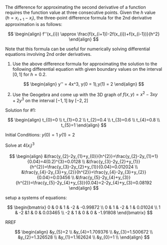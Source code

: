 The difference for approximating the second derivative of a function requires the function value at three consecutive points. Given the $h$ value $(h = x_{i+1}-x_{i})$, the three-point difference formula for the 2nd derivative approximation is as follows:

$$
\begin{align}
f''(x_{i}) \approx \frac{f(x_{i+1})-2f(x_{i})+f(x_{i-1})}{h^2}
\end{align}
$$

Note that this formula can be useful for numerically solving differential equations involving 2nd order derivatives.
1. Use the above difference formula for approximating the solution to the following differential equation with given boundary values on the interval $[0,1]$ for $h = 0.2$.

$$
\begin{align}
y'' = 4x^3, y(0 = 1),y(1) = 2
\end{align}
$$

2. Use the Geogebra and come up with the 3D graph of $f(x,y) = x^2-3xy+2y^3$ on the interval $[-1,1]$ by $[-2,2]$

Solution for #1:

$$
\begin{align}
t_{0}=0 \\
t_{1}=0.2 \\
t_{2}=0.4 \\
t_{3}=0.6 \\
t_{4}=0.8 \\
t_{5}=1
\end{align}
$$

Initial Conditions:
$y(0)=1$
$y(1)=2$

Solve at $4(x_{i})^{3}$

$$
\begin{align}
&\frac{y_{2}-2y_{1}+y_{0}}{h^{2}}=\frac{y_{2}-2y_{1}+1}{0.04}=4(0.2)^{3}=0.0128 \\
&\frac{y_{3}-2y_{2}+y_{1}}{h^{2}}=\frac{y_{3}-2y_{2}+y_{1}}{0.04}=0.012024 \\
&\frac{y_{4}-2y_{3}+y_{2}}{h^{2}}=\frac{y_{4}-2y_{3}+y_{2}}{0.04}=0.03456 \\
&\frac{y_{5}-2y_{4}+y_{3}}{h^{2}}=\frac{y_{5}-2y_{4}+y_{3}}{0.04}=2-2y_{4}+y_{3}=0.08192
\end{align}
$$

setup a systems of equations:

$$
\begin{bmatrix}
0 & 0 & 1 & -2  & -0.99872 \\
0 & 1 & -2 & 1  & 0.01024 \\
1 & -2 &1 & 0 & 0.03465 \\
-2 & 1 & 0 & 0 & -1.91808
\end{bmatrix}
$$

RREF

$$
\begin{align}
&y_{5}=2 \\
&y_{4}=1.709376 \\
&y_{3}=1.500672 \\
&y_{2}=1.326528 \\
&y_{1}=1.162624 \\
&y_{0}=1 \\
\end{align}
$$
